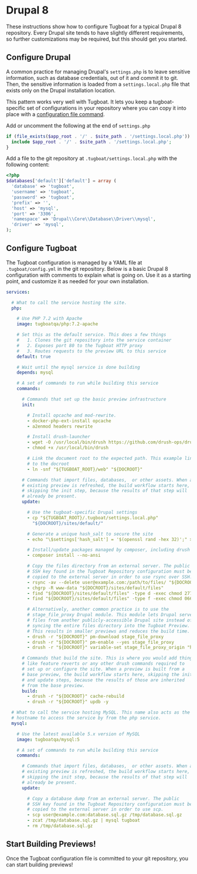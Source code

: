 # Drupal 8

These instructions show how to configure Tugboat for a typical Drupal 8
repository. Every Drupal site tends to have slightly different requirements, so
further customizations may be required, but this should get you started.

## Configure Drupal

A common practice for managing Drupal's `settings.php` is to leave sensitive
information, such as database credentials, out of it and commit it to git. Then,
the sensitive information is loaded from a `settings.local.php` file that exists
only on the Drupal installation location.

This pattern works very well with Tugboat. It lets you keep a tugboat-specific
set of configurations in your repository where you can copy it into place with a
[configuration file command](../../configuring-tugboat/index.md#commands).

Add or uncomment the following at the end of `settings.php`

```php
if (file_exists($app_root . '/' . $site_path . '/settings.local.php')) {
  include $app_root . '/' . $site_path . '/settings.local.php';
}
```

Add a file to the git repository at `.tugboat/settings.local.php` with the
following content:

```php
<?php
$databases['default']['default'] = array (
  'database' => 'tugboat',
  'username' => 'tugboat',
  'password' => 'tugboat',
  'prefix' => '',
  'host' => 'mysql',
  'port' => '3306',
  'namespace' => 'Drupal\\Core\\Database\\Driver\\mysql',
  'driver' => 'mysql',
);
```

## Configure Tugboat

The Tugboat configuration is managed by a YAML file at `.tugboat/config.yml` in
the git repository. Below is a basic Drupal 8 configuration with comments to
explain what is going on. Use it as a starting point, and customize it as needed
for your own installation.

```yaml
services:

  # What to call the service hosting the site.
  php:

    # Use PHP 7.2 with Apache
    image: tugboatqa/php:7.2-apache

    # Set this as the default service. This does a few things
    #   1. Clones the git repository into the service container
    #   2. Exposes port 80 to the Tugboat HTTP proxy
    #   3. Routes requests to the preview URL to this service
    default: true

    # Wait until the mysql service is done building
    depends: mysql

    # A set of commands to run while building this service
    commands:

      # Commands that set up the basic preview infrastructure
      init:

        # Install opcache and mod-rewrite.
        - docker-php-ext-install opcache
        - a2enmod headers rewrite

        # Install drush-launcher
        - wget -O /usr/local/bin/drush https://github.com/drush-ops/drush-launcher/releases/download/0.6.0/drush.phar
        - chmod +x /usr/local/bin/drush

        # Link the document root to the expected path. This example links /web
        # to the docroot
        - ln -snf "${TUGBOAT_ROOT}/web" "${DOCROOT}"

      # Commands that import files, databases,  or other assets. When an
      # existing preview is refreshed, the build workflow starts here,
      # skipping the init step, because the results of that step will
      # already be present.
      update:

        # Use the tugboat-specific Drupal settings
        - cp "${TUGBOAT_ROOT}/.tugboat/settings.local.php"
          "${DOCROOT}/sites/default/"

        # Generate a unique hash_salt to secure the site
        - echo "\$settings['hash_salt'] = '$(openssl rand -hex 32)';" >> "${DOCROOT}/sites/default/settings.local.php"

        # Install/update packages managed by composer, including drush
        - composer install --no-ansi

        # Copy the files directory from an external server. The public
        # SSH key found in the Tugboat Repository configuration must be
        # copied to the external server in order to use rsync over SSH.
        - rsync -av --delete user@example.com:/path/to/files/ "${DOCROOT}/sites/default/files/"
        - chgrp -R www-data "${DOCROOT}/sites/default/files"
        - find "${DOCROOT}/sites/default/files" -type d -exec chmod 2775 {} \;
        - find "${DOCROOT}/sites/default/files" -type f -exec chmod 0664 {} \;

        # Alternatively, another common practice is to use the
        # stage_file_proxy Drupal module. This module lets Drupal serve
        # files from another publicly-accessible Drupal site instead of
        # syncing the entire files directory into the Tugboat Preview.
        # This results in smaller previews and reduces the build time.
        - drush -r "${DOCROOT}" pm-download stage_file_proxy
        - drush -r "${DOCROOT}" pm-enable --yes stage_file_proxy
        - drush -r "${DOCROOT}" variable-set stage_file_proxy_origin "http://www.example.com"

      # Commands that build the site. This is where you would add things
      # like feature reverts or any other drush commands required to
      # set up or configure the site. When a preview is built from a
      # base preview, the build workflow starts here, skipping the init
      # and update steps, because the results of those are inherited
      # from the base preview.
      build:
        - drush -r "${DOCROOT}" cache-rebuild
        - drush -r "${DOCROOT}" updb -y

  # What to call the service hosting MySQL. This name also acts as the
  # hostname to access the service by from the php service.
  mysql:

    # Use the latest available 5.x version of MySQL
    image: tugboatqa/mysql:5

    # A set of commands to run while building this service
    commands:

      # Commands that import files, databases,  or other assets. When an
      # existing preview is refreshed, the build workflow starts here,
      # skipping the init step, because the results of that step will
      # already be present.
      update:

        # Copy a database dump from an external server. The public
        # SSH key found in the Tugboat Repository configuration must be
        # copied to the external server in order to use scp.
        - scp user@example.com:database.sql.gz /tmp/database.sql.gz
        - zcat /tmp/database.sql.gz | mysql tugboat
        - rm /tmp/database.sql.gz
```

## Start Building Previews!

Once the Tugboat configuration file is committed to your git repository, you can
start building previews!
